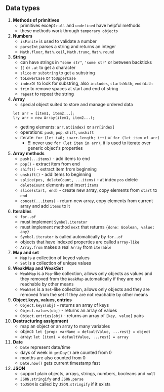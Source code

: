 ## Data types
1. **Methods of primitives**
    - primitives except `null` and `undefined` have helpful methods
    - these methods work through `temporary objects`
2. **Numbers**
    - `isFinite` is used to validate a number
    - `parseInt` parses a string and returns an integer
    - `Math.floor`, `Math.ceil`, `Math.trunc`, `Math.round`
3. **String**
    - can have strings in `"some str"`, `'some str'` or between backticks
    - `[]` or `.at` to get a character
    - `slice` or `substring` to get a substring
    - `toLowerCase` or `toUpperCase`
    - `indexOf` to look for substring, also `includes`, `startsWith`, `endsWith`
    - `trim` to remove spaces at start and end of string
    - `repeat` to repeat the string
4. **Array**
    - special object suited to store and manage ordered data
    ```
    let arr = [item1, item2...];
    lry arr = new Array(item1, item2...);
    ```
    - getting elements: `arr.at(index)` or `arr[index]`
    - operations: `push`, `pop`, `shift`, `unshift`
    - iterate: `for (let i=0; i<arr.length; i++)` or `for (let item of arr)`
        - !!! never use `for (let item in arr)`, it is used to iterate over generic object's properties
5. **Array methods**
    - `push(...items)` - add items to end
    - `pop()` - extract item from end
    - `shift()` - extract item from beginning
    - `unshift()` - add items to beginning
    - `splice(pos, deleteCount, ...items)` - at index `pos` delete `deleteCount` elements and insert `items`
    - `slice(start, end)` - create new array, copy elements from `start` to `end`
    - `concat(...items)` - return new array, copy elements from current array and add `items` to it
6. **Iterables**
    - `for..of`
    - must implement `Symbol.iterator`
    - must implement method `next` that returns `{done: Boolean, value: any}`
    - `Symbol.iterator` is called automatically by `for..of`
    - objects that have indexed properties are called `array-like`
    - `Array.from` makes a real `Array` from `iterable`
7. **Map and set**
    - `Map` is a collection of keyed values
    - `Set` is a collection of unique values
8. **WeakMap and WeakSet**
    - `WeakMap` is a `Map`-like collection, allows only objects as values and they removed from the `WeakMap` automatically if they are not reachable by other means
    - `WeakSet` is a `Set`-like collection, allows only objects and they are removed from the set if they are not reachable by other means
9. **Object.keys, values, entries**
    - `Object.keys(obj)` - returns an array of keys
    - `Object.values(obj)` - returns an array of values
    - `Object.entries(obj)` - returns an array of `[key, value]` pairs
10. **Destructuring assignment**
    - map an object or an array to many variables
    - object: `let {prop: varName = defaultValue, ...rest} = object`
    - array: `let [item1 = defaultValue, ...rest] = array`
11. **Date**
    - `Date` represent date/time
    - days of week in `getDay()` are counted from 0
    - months are also counted from 0
    - `Date.now()` gets current timestamp fast
12. **JSON**
    - support plain objects, arrays, strings, numbers, booleans and `null`
    - `JSON.stringify` and `JSON.parse`
    - `toJSON` is called by `JSON.stringify` if it exists
